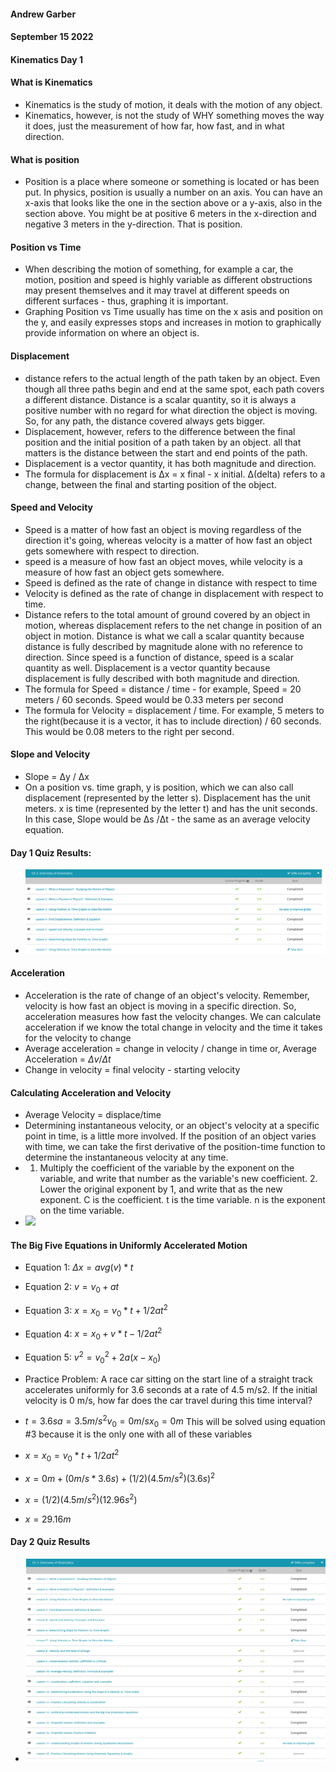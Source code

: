#### Andrew Garber
#### September 15 2022
#### Kinematics Day 1

#### What is Kinematics
 - Kinematics is the study of motion, it deals with the motion of any object. 
 - Kinematics, however, is not the study of WHY something moves the way it does, just the measurement of how far, how fast, and in what direction.

#### What is position
 - Position is a place where someone or something is located or has been put. In physics, position is usually a number on an axis. You can have an x-axis that looks like the one in the section above or a y-axis, also in the section above. You might be at positive 6 meters in the x-direction and negative 3 meters in the y-direction. That is position.
 
#### Position vs Time
 - When describing the motion of something, for example a car, the motion, position and speed is highly variable as different obstructions may present themselves and it may travel at different speeds on different surfaces - thus, graphing it is important.
 - Graphing Position vs Time usually has time on the x asis and position on the y, and easily expresses stops and increases in motion to graphically provide information on where an object is.
 
#### Displacement
 - distance refers to the actual length of the path taken by an object. Even though all three paths begin and end at the same spot, each path covers a different distance. Distance is a scalar quantity, so it is always a positive number with no regard for what direction the object is moving. So, for any path, the distance covered always gets bigger.
 - Displacement, however, refers to the difference between the final position and the initial position of a path taken by an object. all that matters is the distance between the start and end points of the path.
 - Displacement is a vector quantity, it has both magnitude and direction. 
 - The formula for displacement is Δx = x final - x initial. Δ(delta) refers to a change, between the final and starting position of the object.

#### Speed and Velocity
 - Speed is a matter of how fast an object is moving regardless of the direction it's going, whereas velocity is a matter of how fast an object gets somewhere with respect to direction.
 - speed is a measure of how fast an object moves, while velocity is a measure of how fast an object gets somewhere.
 - Speed is defined as the rate of change in distance with respect to time
 - Velocity is defined as the rate of change in displacement with respect to time.
 - Distance refers to the total amount of ground covered by an object in motion, whereas displacement refers to the net change in position of an object in motion. Distance is what we call a scalar quantity because distance is fully described by magnitude alone with no reference to direction. Since speed is a function of distance, speed is a scalar quantity as well. Displacement is a vector quantity because displacement is fully described with both magnitude and direction.
 - The formula for Speed = distance / time - for example, Speed = 20 meters / 60 seconds. Speed would be 0.33 meters per second
 - The formula for Velocity = displacement / time. For example, 5 meters to the right(because it is a vector, it has to include direction) / 60 seconds. This would be 0.08 meters to the right per second.

#### Slope and Velocity
 - Slope = Δy / Δx
 - On a position vs. time graph, y is position, which we can also call displacement (represented by the letter s). Displacement has the unit meters. x is time (represented by the letter t) and has the unit seconds. In this case, Slope would be Δs /Δt - the same as an average velocity equation.

#### Day 1 Quiz Results:
 - ![](day1kinematics.png)

#### Acceleration
 - Acceleration is the rate of change of an object's velocity. Remember, velocity is how fast an object is moving in a specific direction. So, acceleration measures how fast the velocity changes. We can calculate acceleration if we know the total change in velocity and the time it takes for the velocity to change
 - Average acceleration = change in velocity / change in time or, Average Acceleration = $Δv / Δt$
 - Change in velocity = final velocity - starting velocity
 
#### Calculating Acceleration and Velocity
 - Average Velocity = displace/time
 - Determining instantaneous velocity, or an object's velocity at a specific point in time, is a little more involved. If the position of an object varies with time, we can take the first derivative of the position-time function to determine the instantaneous velocity at any time.
 - 1. Multiply the coefficient of the variable by the exponent on the variable, and write that number as the variable's new coefficient. 2. Lower the original exponent by 1, and write that as the new exponent. C is the coefficient. t is the time variable. n is the exponent on the time variable. 
 - ![](https://study.com/cimages/multimages/16/4f481389-066e-4952-8022-2d66fc40bf28_derivative.jpg)

#### The Big Five Equations in Uniformly Accelerated Motion
 - Equation 1: $Δx =  avg(v) * t$
 - Equation 2: $v = v_0 + at$
 - Equation 3: $x = x_0 = v_0 * t + 1/2at^2$
 - Equation 4: $x = x_0 + v * t -1/2at^2$
 - Equation 5: $v^2 = v_0^2 + 2a(x-x_0)$
 
 - Practice Problem: A race car sitting on the start line of a straight track accelerates uniformly for 3.6 seconds at a rate of 4.5 m/s2. If the initial velocity is 0 m/s, how far does the car travel during this time interval?
 - $t=3.6s a=3.5m/s^2 v_0 = 0 m/s x_0 = 0m$ This will be solved using equation #3 because it is the only one with all of these variables
 - $x = x_0 = v_0 * t + 1/2at^2$
 - $x = 0m + (0 m/s * 3.6s) + (1/2)(4.5 m/s^2)(3.6s)^2$
 - $x = (1/2)(4.5m/s^2)(12.96s^2)$
 - $x = 29.16 m$

#### Day 2 Quiz Results
 - ![](day2quizresults.png)
